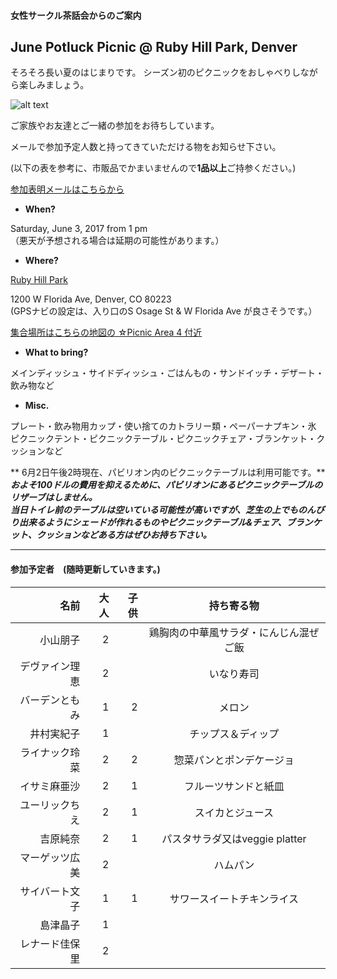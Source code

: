 #### 女性サークル茶話会からのご案内
## June Potluck Picnic @ Ruby Hill Park, Denver
そろそろ長い夏のはじまりです。
シーズン初のピクニックをおしゃべりしながら楽しみましょう。  

![alt text](http://static1.squarespace.com/static/50940f26e4b05d6afda39c71/t/509aa126e4b0472f6bf1bcdc/1352311079199/20111024__pavillion%7Ep1.jpg?format=750w)

ご家族やお友達とご一緒の参加をお待ちしています。

メールで参加予定人数と持ってきていただける物をお知らせ下さい。

(以下の表を参考に、市販品でかまいませんので**1品以上**ご持参ください。)

<a href="&#109;&#97;&#105;&#108;&#116;&#111;&#58;&#116;&#111;&#109;&#111;&#107;&#111;&#46;&#107;&#100;&#64;&#103;&#109;&#97;&#105;&#108;&#46;&#99;&#111;&#109;&#63;&#115;&#117;&#98;&#106;&#101;&#99;&#116;&#61;&#80;&#111;&#116;&#108;&#117;&#99;&#107;&#32;&#80;&#105;&#99;&#110;&#105;&#99;&#32;&#45;&#32;&#74;&#117;&#110;&#101;&#32;&#48;&#51;&#44;&#32;&#50;&#48;&#49;&#55;">参加表明メールはこちらから</a>

* __When?__ 

Saturday, June 3, 2017 from 1 pm  
（悪天が予想される場合は延期の可能性があります。）

* __Where?__ 

[Ruby Hill Park](https://www.google.com/maps/place/Ruby+Hill+Park/@39.6858296,-105.0043237,16z/data=!3m1!4b1!4m2!3m1!1s0x876c7fa3495e7ab7:0x9d3da3ab45c18b98 "Where?")

1200 W Florida Ave, Denver, CO 80223  
(GPSナビの設定は、入り口のS Osage St & W Florida Ave が良さそうです。）

[集合場所はこちらの地図の ☆Picnic Area 4 付近](https://www.denvergov.org/content/dam/denvergov/Portals/747/documents/ParkArt/ParkArt_Ruby%20Hill%20Park.pdf)

* __What to bring?__

メインディッシュ・サイドディッシュ・ごはんもの・サンドイッチ・デザート・飲み物など

* __Misc.__

プレート・飲み物用カップ・使い捨てのカトラリー類・ペーパーナプキン・氷  
ピクニックテント・ピクニックテーブル・ピクニックチェア・ブランケット・クッションなど  

** 6月2日午後2時現在、パビリオン内のピクニックテーブルは利用可能です。**  
***およそ100ドルの費用を抑えるために、パビリオンにあるピクニックテーブルのリザーブはしません。  
当日トイレ前のテーブルは空いている可能性が高いですが、芝生の上でものんびり出来るようにシェードが作れるものやピクニックテーブル&チェア、ブランケット、クッションなどある方はぜひお持ち下さい。***

***
#### 参加予定者　(随時更新していきます。)
| 名前　|大人|子供| 持ち寄る物|
|--------:|---:|---:|:---------:|
| 小山朋子| 2| | 鶏胸肉の中華風サラダ・にんじん混ぜご飯|
| デヴァイン理恵| 2| | いなり寿司|
| バーデンともみ| 1| 2| メロン|
| 井村実紀子| 1| | チップス＆ディップ|
| ライナック玲菜| 2| 2| 惣菜パンとポンデケージョ|
| イサミ麻亜沙| 2| 1| フルーツサンドと紙皿|
| ユーリックちえ| 2| 1| スイカとジュース|
| 吉原純奈| 2| 1| パスタサラダ又はveggie platter|
| マーゲッツ広美| 2| | ハムパン|
| サイバート文子| 1| 1| サワースイートチキンライス|
| 島津晶子| 1| | |
| レナード佳保里| 2| | |
